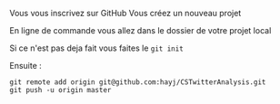 
Vous vous inscrivez sur GitHub
Vous créez un nouveau projet

En ligne de commande vous allez dans le dossier de votre projet local

Si ce n'est pas deja fait vous faites le `git init`

Ensuite  :

	git remote add origin git@github.com:hayj/CSTwitterAnalysis.git
	git push -u origin master